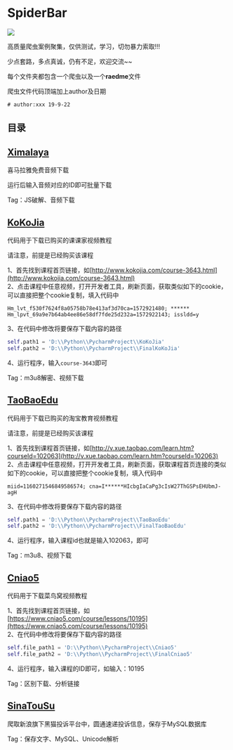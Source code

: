 # SpiderBar

[![](https://img.shields.io/badge/author-joel-orange)](https://github.com/joelYing)

高质量爬虫案例聚集，仅供测试，学习，切勿暴力索取!!!

少点套路，多点真诚，仍有不足，欢迎交流~~

每个文件夹都包含一个爬虫以及一个**raedme**文件

爬虫文件代码顶端加上author及日期
```
# author:xxx 19-9-22
```

## 目录

## [Ximalaya](https://github.com/joelYing/SpiderBar/tree/master/Ximalaya) 

喜马拉雅免费音频下载

运行后输入音频对应的ID即可批量下载

Tag：JS破解、音频下载

## [KoKoJia](https://github.com/joelYing/SpiderBar/tree/master/KoKoJia) 

代码用于下载已购买的课课家视频教程

请注意，前提是已经购买该课程

1、首先找到课程首页链接，如[http://www.kokojia.com/course-3643.html](http://www.kokojia.com/course-3643.html)  
2、点击课程中任意视频，打开开发者工具，刷新页面，获取类似如下的cookie，可以直接把整个cookie复制，填入代码中
```
Hm_lvt_f530f7624f8a05758b78e413af3d70ca=1572921480; ****** Hm_lpvt_69a9e7b64ab4ee86e58df7fde25d232a=1572922143; issldd=y
```
3、在代码中修改将要保存下载内容的路径
```python
self.path1 = 'D:\\Python\\PycharmProject\\KoKoJia'
self.path2 = 'D:\\Python\\PycharmProject\\FinalKoKoJia'
```
4、运行程序，输入`course-3643`即可

Tag：m3u8解密、视频下载

## [TaoBaoEdu](https://github.com/joelYing/SpiderBar/tree/master/TaoBaoEdu) 

代码用于下载已购买的淘宝教育视频教程

请注意，前提是已经购买该课程

1、首先找到课程首页链接，如[http://v.xue.taobao.com/learn.htm?courseId=102063](http://v.xue.taobao.com/learn.htm?courseId=102063)  
2、点击课程中任意视频，打开开发者工具，刷新页面，获取课程首页连接的类似如下的cookie，可以直接把整个cookie复制，填入代码中
```
miid=1160271546849586574; cna=I******HIcbgIaCaPg3cIsW27ThGSPsEHUbmJ-agH
```
3、在代码中修改将要保存下载内容的路径
```python
self.path1 = 'D:\\Python\\PycharmProject\\TaoBaoEdu'
self.path2 = 'D:\\Python\\PycharmProject\\FinalTaoBaoEdu'
```
4、运行程序，输入课程id也就是输入102063，即可

Tag：m3u8、视频下载

## [Cniao5](https://github.com/joelYing/SpiderBar/tree/master/Cniao5) 

代码用于下载菜鸟窝视频教程

1、首先找到课程首页链接，如[https://www.cniao5.com/course/lessons/10195](https://www.cniao5.com/course/lessons/10195)  
2、在代码中修改将要保存下载内容的路径
```python
self.file_path1 = 'D:\\Python\\PycharmProject\\Cniao5'
self.file_path2 = 'D:\\Python\\PycharmProject\\FinalCniao5'
```
4、运行程序，输入课程的ID即可，如输入：10195

Tag：区别下载、分析链接

## [SinaTouSu](https://github.com/joelYing/SpiderBar/tree/master/SinaTouSu) 

爬取新浪旗下黑猫投诉平台中，圆通速递投诉信息，保存于MySQL数据库

Tag：保存文字、MySQL、Unicode解析
